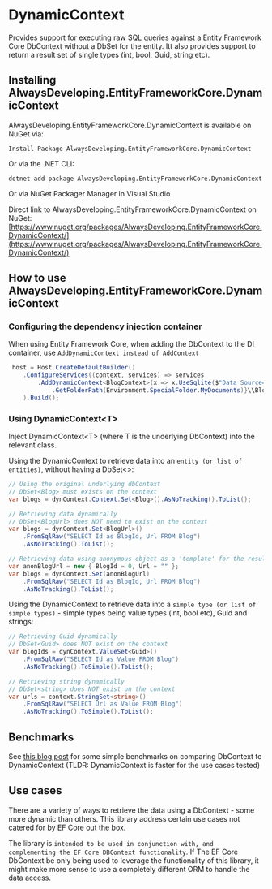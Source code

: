 # DynamicContext

Provides support for executing raw SQL queries against a Entity Framework Core DbContext without a DbSet for the entity. Itt also provides support to return a result set of single types (int, bool, Guid, string etc).

## Installing AlwaysDeveloping.EntityFrameworkCore.DynamicContext

AlwaysDeveloping.EntityFrameworkCore.DynamicContext is available on NuGet via:
    
    Install-Package AlwaysDeveloping.EntityFrameworkCore.DynamicContext
    
Or via the .NET CLI:
    
    dotnet add package AlwaysDeveloping.EntityFrameworkCore.DynamicContext

Or via NuGet Packager Manager in Visual Studio    

Direct link to AlwaysDeveloping.EntityFrameworkCore.DynamicContext on NuGet: [https://www.nuget.org/packages/AlwaysDeveloping.EntityFrameworkCore.DynamicContext/](https://www.nuget.org/packages/AlwaysDeveloping.EntityFrameworkCore.DynamicContext/) 

## How to use AlwaysDeveloping.EntityFrameworkCore.DynamicContext
### Configuring the dependency injection container

When using Entity Framework Core, when adding the DbContext to the DI container, use `AddDynamicContext instead of AddContext`

```c#
 host = Host.CreateDefaultBuilder()
    .ConfigureServices((context, services) => services
        .AddDynamicContext<BlogContext>(x => x.UseSqlite($"Data Source={Environment
            .GetFolderPath(Environment.SpecialFolder.MyDocuments)}\\BlogDatabase.db"))
    ).Build();
```

### Using DynamicContext\<T\>

Inject DynamicContext\<T\> (where T is the underlying DbContext) into the relevant class.

Using the DynamicContext to retrieve data into an `entity (or list of entities)`, without having a DbSet\<\>:
```c#
// Using the original underlying dbContext
// DbSet<Blog> must exists on the context
var blogs = dynContext.Context.Set<Blog>().AsNoTracking().ToList();

// Retrieving data dynamically
// DbSet<BlogUrl> does NOT need to exist on the context
var blogs = dynContext.Set<BlogUrl>()
    .FromSqlRaw("SELECT Id as BlogId, Url FROM Blog")
    .AsNoTracking().ToList();

// Retrieving data using anonymous object as a 'template' for the result
var anonBlogUrl = new { BlogId = 0, Url = "" };
var blogs = dynContext.Set(anonBlogUrl)
    .FromSqlRaw("SELECT Id as BlogId, Url FROM Blog")
    .AsNoTracking().ToList();
```

Using the DynamicContext to retrieve data into a `simple type (or list of simple types)` - simple types being value types (int, bool etc), Guid and strings:
```c#
// Retrieving Guid dynamically
// DbSet<Guid> does NOT exist on the context
var blogIds = dynContext.ValueSet<Guid>()
    .FromSqlRaw("SELECT Id as Value FROM Blog")
    .AsNoTracking().ToSimple().ToList();

// Retrieving string dynamically
// DbSet<string> does NOT exist on the context
var urls = context.StringSet<string>()
    .FromSqlRaw("SELECT Url as Value FROM Blog")
    .AsNoTracking().ToSimple().ToList();
```

## Benchmarks
See [this blog post](https://www.alwaysdeveloping.net/p/11-2020-dynamic-context/) for some simple benchmarks on comparing DbContext to DynamicContext (TLDR: DynamicContext is faster for the use cases tested)

## Use cases
There are a variety of ways to retrieve the data using a DbContext - some more dynamic than others. This library address certain use cases not catered for by EF Core out the box.  

The library is `intended to be used in conjunction with, and complementing the EF Core DBContext functionality`. If The EF Core DbContext be only being used to leverage the functionality of this library, it might make more sense to use a completely different ORM to handle the data access.